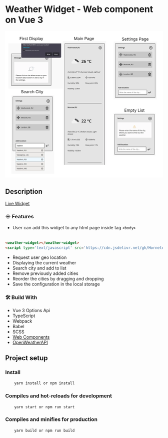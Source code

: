 # Weather Widget - Web component on Vue 3

![Frame 2.webp](public%2FFrame%202.webp)

## Description

[Live Widget](https://hornetos21.github.io/weather-widget_t/)

### ☀ Features

- User can add this widget to any html page inside tag `<body>`

```html

<weather-widget></weather-widget>
<script type='text/javascript' src='https://cdn.jsdelivr.net/gh/Hornetos21/weather-widget_t@main/docs/app.bundle.js'></script>
```

- Request user geo location
- Displaying the current weather
- Search city and add to list
- Remove previously added cities
- Reorder the cities by dragging and dropping
- Save the configuration in the local storage

### 🛠 Build With

- Vue 3 Options Api
- TypeScript
- Webpack
- Babel
- SCSS
- [Web Components](https://developer.mozilla.org/en-US/docs/Web/API/Web_components)
- [OpenWeatherAPI](https://openweathermap.org/)

## Project setup

### Install

``` 
    yarn install or npm install
```

### Compiles and hot-reloads for development

```
    yarn start or npm run start
```

### Compiles and minifies for production

```
    yarn build or npm run build
```
